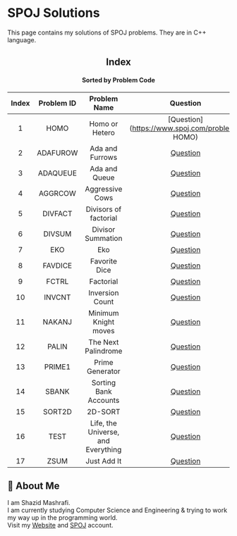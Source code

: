 # SPOJ Solutions

This page contains my solutions of SPOJ problems. They are in C++ language.  


<div align="center">

## Index 
#### Sorted by Problem Code
|  Index  |  Problem ID  | Problem Name | Question | Solution |
| :-----: | :----------: | :----------: | :------: | :------: |
| 1 |  HOMO | Homo or Hetero | [Question](https://www.spoj.com/problems/ HOMO) | [Solution](https://github.com/ShazidMashrafi/SPOJ/tree/main/Codes/ HOMO%20-%20Homo%20or%20Hetero)
| 2 | ADAFUROW | Ada and Furrows | [Question](https://www.spoj.com/problems/ADAFUROW) | [Solution](https://github.com/ShazidMashrafi/SPOJ/tree/main/Codes/ADAFUROW%20-%20Ada%20and%20Furrows)
| 3 | ADAQUEUE | Ada and Queue | [Question](https://www.spoj.com/problems/ADAQUEUE) | [Solution](https://github.com/ShazidMashrafi/SPOJ/tree/main/Codes/ADAQUEUE%20-%20Ada%20and%20Queue)
| 4 | AGGRCOW | Aggressive Cows | [Question](https://www.spoj.com/problems/AGGRCOW) | [Solution](https://github.com/ShazidMashrafi/SPOJ/tree/main/Codes/AGGRCOW%20-%20Aggressive%20Cows)
| 5 | DIVFACT | Divisors of factorial | [Question](https://www.spoj.com/problems/DIVFACT) | [Solution](https://github.com/ShazidMashrafi/SPOJ/tree/main/Codes/DIVFACT%20-%20Divisors%20of%20factorial)
| 6 | DIVSUM | Divisor Summation | [Question](https://www.spoj.com/problems/DIVSUM) | [Solution](https://github.com/ShazidMashrafi/SPOJ/tree/main/Codes/DIVSUM%20-%20Divisor%20Summation)
| 7 | EKO | Eko | [Question](https://www.spoj.com/problems/EKO) | [Solution](https://github.com/ShazidMashrafi/SPOJ/tree/main/Codes/EKO%20-%20Eko)
| 8 | FAVDICE | Favorite Dice | [Question](https://www.spoj.com/problems/FAVDICE) | [Solution](https://github.com/ShazidMashrafi/SPOJ/tree/main/Codes/FAVDICE%20-%20Favorite%20Dice)
| 9 | FCTRL | Factorial | [Question](https://www.spoj.com/problems/FCTRL) | [Solution](https://github.com/ShazidMashrafi/SPOJ/tree/main/Codes/FCTRL%20-%20Factorial)
| 10 | INVCNT | Inversion Count | [Question](https://www.spoj.com/problems/INVCNT) | [Solution](https://github.com/ShazidMashrafi/SPOJ/tree/main/Codes/INVCNT%20-%20Inversion%20Count)
| 11 | NAKANJ | Minimum Knight moves | [Question](https://www.spoj.com/problems/NAKANJ) | [Solution](https://github.com/ShazidMashrafi/SPOJ/tree/main/Codes/NAKANJ%20-%20Minimum%20Knight%20moves)
| 12 | PALIN | The Next Palindrome | [Question](https://www.spoj.com/problems/PALIN) | [Solution](https://github.com/ShazidMashrafi/SPOJ/tree/main/Codes/PALIN%20-%20The%20Next%20Palindrome)
| 13 | PRIME1 | Prime Generator | [Question](https://www.spoj.com/problems/PRIME1) | [Solution](https://github.com/ShazidMashrafi/SPOJ/tree/main/Codes/PRIME1%20-%20Prime%20Generator)
| 14 | SBANK | Sorting Bank Accounts | [Question](https://www.spoj.com/problems/SBANK) | [Solution](https://github.com/ShazidMashrafi/SPOJ/tree/main/Codes/SBANK%20-%20Sorting%20Bank%20Accounts)
| 15 | SORT2D | 2D-SORT | [Question](https://www.spoj.com/problems/SORT2D) | [Solution](https://github.com/ShazidMashrafi/SPOJ/tree/main/Codes/SORT2D%20-%202D-SORT)
| 16 | TEST | Life, the Universe, and Everything | [Question](https://www.spoj.com/problems/TEST) | [Solution](https://github.com/ShazidMashrafi/SPOJ/tree/main/Codes/TEST%20-%20Life,%20the%20Universe,%20and%20Everything)
| 17 | ZSUM | Just Add It | [Question](https://www.spoj.com/problems/ZSUM) | [Solution](https://github.com/ShazidMashrafi/SPOJ/tree/main/Codes/ZSUM%20-%20Just%20Add%20It)


</div>

## 🚀 About Me

I am Shazid Mashrafi.  
I am currently studying Computer Science and Engineering & trying to work my way up in the programming world.     
Visit my [Website](https://shazidmashrafi.com) and [SPOJ](https://www.spoj.com/users/shazidmashrafi) account.